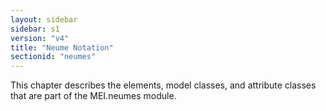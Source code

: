```yaml
---
layout: sidebar
sidebar: s1
version: "v4"
title: "Neume Notation"
sectionid: "neumes"
---
```


This chapter describes the elements, model classes, and attribute classes that are part of the MEI.neumes module.
